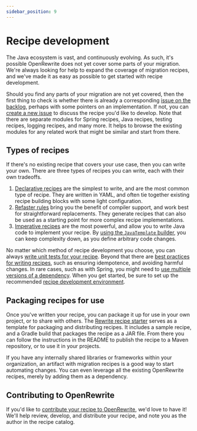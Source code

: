 ```yaml
---
sidebar_position: 9
---
```


# Recipe development

The Java ecosystem is vast, and continuously evolving. As such, it's possible OpenRewrite does not yet cover some parts
of your migration. We're always looking for help to expand the coverage of migration recipes, and we've made it as easy
as possible to get started with recipe development.

Should you find any parts of your migration are not yet covered, then the first thing to check is whether there is
already a corresponding [issue on the backlog](https://github.com/orgs/openrewrite/projects/4/views/10), perhaps
with some pointers on an implementation. If not, you
can [create a new issue](https://github.com/openrewrite/rewrite-spring/issues/new/choose) to discuss the recipe you'd
like to develop. Note that there are separate modules for Spring recipes, Java recipes, testing recipes, logging
recipes, and many more. It helps to browse the existing modules for any related work that might be similar and start
from there.

## Types of recipes

If there's no existing recipe that covers your use case, then you can write your own.
There are three types of recipes you can write, each with their own tradeoffs.

1. [Declarative recipes](https://docs.openrewrite.org/reference/yaml-format-reference) are the simplest to write, and
   are the most common type of recipe. They
   are written in YAML, and often tie together existing recipe building blocks with some light configuration.
2. [Refaster rules](https://github.com/openrewrite/rewrite-migrate-java/blob/v2.0.10/src/main/java/org/openrewrite/java/migrate/apache/commons/lang/ApacheCommonsStringUtils.java#L168-L178)
   bring you the benefit of compiler support, and work best for straightforward replacements. They generate recipes that
   can also be used as a starting point for more complex recipe implementations.
3. [Imperative recipes](https://docs.openrewrite.org/authoring-recipes/writing-a-java-refactoring-recipe) are the most
   powerful, and allow you to write Java code to implement your recipe.
   By [using the `JavaTemplate` builder](https://docs.openrewrite.org/authoring-recipes/modifying-methods-with-javatemplate),
   you can keep complexity down, as you define arbitrary code changes.

No matter which method of recipe development you choose, you can
always [write unit tests for your recipe](https://docs.openrewrite.org/authoring-recipes/recipe-testing).
Beyond that there
are [best practices for writing recipes](https://docs.openrewrite.org/authoring-recipes/recipe-conventions-and-best-practices),
such as ensuring idempotence, and avoiding harmful changes.
In rare cases, such as with Spring, you might need
to [use multiple versions of a dependency](https://docs.openrewrite.org/authoring-recipes/multiple-versions).
When you get started, be sure to set up the
recommended [recipe development environment](https://docs.openrewrite.org/authoring-recipes/recipe-development-environment).

## Packaging recipes for use

Once you've written your recipe, you can package it up for use in your own project, or to share with others.
The [Rewrite recipe starter](https://github.com/moderneinc/rewrite-recipe-starter) serves as a template for packaging
and distributing recipes. It includes a sample recipe, and a Gradle build that packages the recipe as a JAR file. From
there you can follow the instructions in the README to publish the recipe to a Maven repository, or to use it in your
projects.

If you have any internally shared libraries or frameworks within your organization, an artifact with migration recipes
is a good way to start automating changes. You can even leverage all the existing OpenRewrite recipes, merely by adding
them as a dependency.

## Contributing to OpenRewrite

If you'd like
to [contribute your recipe to OpenRewrite](https://github.com/openrewrite/.github/blob/main/CONTRIBUTING.md), we'd love
to have it! We'll help review, develop, and distribute your recipe, and note you as the author in the recipe catalog.
